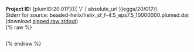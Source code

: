 **Project ID:** [plumID:20.017]({{ '/' | absolute_url }}eggs/20/017/)  
Stderr for source:  beaded-helix/helix_sf_f-4.5_eps7.5_10000000.plumed.dat   
(download [zipped raw stdout](helix_sf_f-4.5_eps7.5_10000000.plumed.dat.plumed_master.stdout.txt.zip))  
{% raw %}
<pre>
</pre>
{% endraw %}
